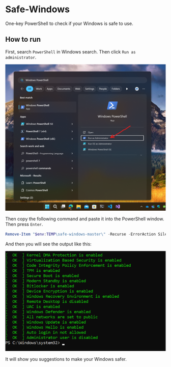 # Safe-Windows

One-key PowerShell to check if your Windows is safe to use.

## How to run

First, search `PowerShell` in Windows search. Then click `Run as administrator`.

![open-powershell-admin](assets/open-powershell-admin.png)

Then copy the following command and paste it into the PowerShell window. Then press `Enter`.

```powershell
Remove-Item "$env:TEMP\safe-windows-master\" -Recurse -ErrorAction SilentlyContinue; $destinationPath = "$env:TEMP\safe-windows-master.zip"; Invoke-WebRequest -Uri "https://gitlab.aiursoft.cn/aiursoft/safe-windows/-/archive/master/safe-windows-master.zip" -OutFile $destinationPath -UseBasicParsing; Expand-Archive -Path $destinationPath -DestinationPath $env:TEMP; Remove-Item $destinationPath; Set-ExecutionPolicy -ExecutionPolicy RemoteSigned -Force; . "$env:TEMP\safe-windows-master\Run.ps1"
```

And then you will see the output like this:

![run](./assets/sample-run.png)

It will show you suggestions to make your Windows safer.
